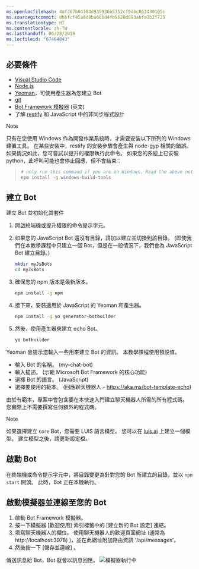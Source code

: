 ```yaml
---
ms.openlocfilehash: 4af367b04f84d935936b5752cf9dbc863430105c
ms.sourcegitcommit: dbbfcf45a8d0ba66bd4fb5620d093abfa3b2f725
ms.translationtype: HT
ms.contentlocale: zh-TW
ms.lasthandoff: 06/28/2019
ms.locfileid: "67464843"
---
```

## <a name="prerequisites"></a>必要條件

- [Visual Studio Code](https://www.visualstudio.com/downloads)
- [Node.js](https://nodejs.org/)
- [Yeoman](http://yeoman.io/)，可使用產生器為您建立 Bot
- [git](https://git-scm.com/)
- [Bot Framework 模擬器](https://aka.ms/bot-framework-emulator-readme) (英文)
- 了解 [restify](http://restify.com/) 和 JavaScript 中的非同步程式設計

> [!NOTE]
> 只有在您使用 Windows 作為開發作業系統時，才需要安裝以下所列的 Windows 建置工具。
> 在某些安裝中，restify 的安裝步驟會產生與 node-gyp 相關的錯誤。
> 如果情況如此，您可嘗試以提升的權限執行此命令。
> 如果您的系統上已安裝 python，此呼叫可能也會停止回應，但不會結束：

> ```bash
> # only run this command if you are on Windows. Read the above note. 
> npm install -g windows-build-tools
> ```

## <a name="create-a-bot"></a>建立 Bot

建立 Bot 並初始化其套件

1. 開啟終端機或提升權限的命令提示字元。
1. 如果您的 JavaScript Bot 還沒有目錄，請加以建立並切換到該目錄。 (即使我們在本教學課程中只建立一個 Bot，但是在一般情況下，我們會為 JavaScript Bot 建立目錄。)

   ```bash
   mkdir myJsBots
   cd myJsBots
   ```

1. 確保您的 npm 版本是最新版本。

   ```bash
   npm install -g npm
   ```

1. 接下來，安裝適用於 JavaScript 的 Yeoman 和產生器。

   ```bash
   npm install -g yo generator-botbuilder
   ```

1. 然後，使用產生器來建立 echo Bot。

   ```bash
   yo botbuilder
   ```

Yeoman 會提示您輸入一些用來建立 Bot 的資訊。 本教學課程使用預設值。

- 輸入 Bot 的名稱。 (my-chat-bot)
- 輸入描述。 (示範 Microsoft Bot Framework 的核心功能)
- 選擇 Bot 的語言。 (JavaScript)
- 選擇要使用的範本。 (回應聊天機器人 - https://aka.ms/bot-template-echo)

由於有範本，專案中會包含要在本快速入門建立聊天機器人所需的所有程式碼。 您實際上不需要撰寫任何額外的程式碼。

> [!NOTE]
> 如果選擇建立 `Core` Bot，您需要 LUIS 語言模型。 您可以在 [luis.ai](https://www.luis.ai) 上建立一個模型。 建立模型之後，請更新設定檔。

## <a name="start-your-bot"></a>啟動 Bot

在終端機或命令提示字元中，將目錄變更為針對您的 Bot 所建立的目錄，並以 `npm start` 開頭。 此時，Bot 正在本機執行。

## <a name="start-the-emulator-and-connect-your-bot"></a>啟動模擬器並連線至您的 Bot

1. 啟動 Bot Framework 模擬器。
2. 按一下模擬器 [歡迎使用] 索引標籤中的 [建立新的 Bot 設定]  連結。 
3. 填寫聊天機器人的欄位。 使用聊天機器人的歡迎頁面網址 (通常為 http://localhost:3978) )，並在此網址附加路由資訊 '/api/messages'。
4. 然後按一下 [儲存並連線]  。

傳送訊息給 Bot，Bot 就會以訊息回應。
![模擬器執行中](../media/emulator-v4/js-quickstart.png)
